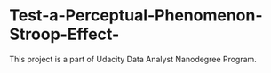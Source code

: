 # Test-a-Perceptual-Phenomenon-Stroop-Effect-
This project is a part of Udacity Data Analyst Nanodegree Program.
